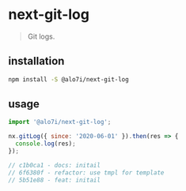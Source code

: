 # next-git-log
> Git logs.

## installation
```bash
npm install -S @alo7i/next-git-log
```

## usage
```js
import '@alo7i/next-git-log';

nx.gitLog({ since: '2020-06-01' }).then(res => {
  console.log(res);
});

// c1b0ca1 - docs: initail
// 6f6380f - refactor: use tmpl for template
// 5b51e88 - feat: initail

```
